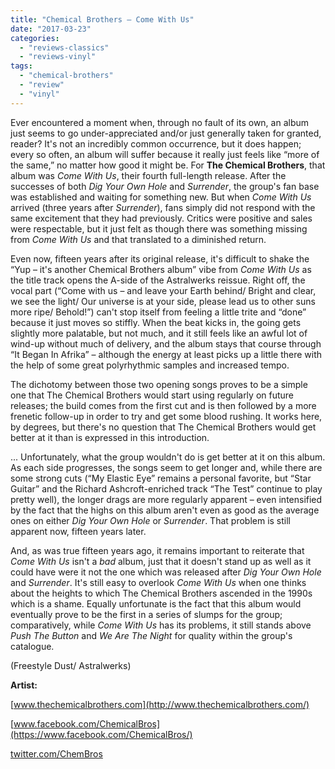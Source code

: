 ```yaml
---
title: "Chemical Brothers – Come With Us"
date: "2017-03-23"
categories: 
  - "reviews-classics"
  - "reviews-vinyl"
tags: 
  - "chemical-brothers"
  - "review"
  - "vinyl"
---
```


Ever encountered a moment when, through no fault of its own, an album just seems to go under-appreciated and/or just generally taken for granted, reader? It's not an incredibly common occurrence, but it does happen; every so often, an album will suffer because it really just feels like “more of the same,” no matter how good it might be. For **The Chemical Brothers**, that album was _Come With Us_, their fourth full-length release. After the successes of both _Dig Your Own Hole_ and _Surrender_, the group's fan base was established and waiting for something new. But when _Come With Us_ arrived (three years after _Surrender_), fans simply did not respond with the same excitement that they had previously. Critics were positive and sales were respectable, but it just felt as though there was something missing from _Come With Us_ and that translated to a diminished return.

Even now, fifteen years after its original release, it's difficult to shake the “Yup – it's another Chemical Brothers album” vibe from _Come With Us_ as the title track opens the A-side of the Astralwerks reissue. Right off, the vocal part (“Come with us – and leave your Earth behind/ Bright and clear, we see the light/ Our universe is at your side, please lead us to other suns more ripe/ Behold!”) can't stop itself from feeling a little trite and “done” because it just moves so stiffly. When the beat kicks in, the going gets slightly more palatable, but not much, and it still feels like an awful lot of wind-up without much of delivery, and the album stays that course through “It Began In Afrika” – although the energy at least picks up a little there with the help of some great polyrhythmic samples and increased tempo.

The dichotomy between those two opening songs proves to be a simple one that The Chemical Brothers would start using regularly on future releases; the build comes from the first cut and is then followed by a more frenetic follow-up in order to try and get some blood rushing. It works here, by degrees, but there's no question that The Chemical Brothers would get better at it than is expressed in this introduction.

... Unfortunately, what the group wouldn't do is get better at it on this album. As each side progresses, the songs seem to get longer and, while there are some strong cuts (“My Elastic Eye” remains a personal favorite, but “Star Guitar” and the Richard Ashcroft-enriched track “The Test” continue to play pretty well), the longer drags are more regularly apparent – even intensified by the fact that the highs on this album aren't even as good as the average ones on either _Dig Your Own Hole_ or _Surrender_. That problem is still apparent now, fifteen years later.

And, as was true fifteen years ago, it remains important to reiterate that _Come With Us_ isn't a _bad_ album, just that it doesn't stand up as well as it could have were it not the one which was released after _Dig Your Own Hole_ and _Surrender_. It's still easy to overlook _Come With Us_ when one thinks about the heights to which The Chemical Brothers ascended in the 1990s which is a shame. Equally unfortunate is the fact that this album would eventually prove to be the first in a series of slumps for the group; comparatively, while _Come With Us_ has its problems, it still stands above _Push The Button_ and _We Are The Night_ for quality within the group's catalogue.

(Freestyle Dust/ Astralwerks)

**Artist:**

[www.thechemicalbrothers.com](http://www.thechemicalbrothers.com/)

[www.facebook.com/ChemicalBros](https://www.facebook.com/ChemicalBros/)

[twitter.com/ChemBros](https://twitter.com/ChemBros)
